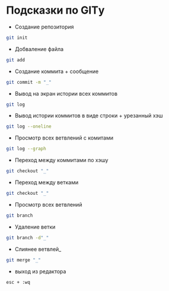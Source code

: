 # Подсказки по GITу
* Создание репозитория 
```sh 
git init
```
* Добваление файла
```sh
git add
```
* Создание коммита + сообщение
```sh
git commit -m "_"
```
* Вывод на экран истории всех коммитов
```sh
git log
```
* Вывод истории коммитов в виде строки + урезанный хэш 
```sh
git log --oneline
```
* Просмотр всех ветвлений с комитами
```sh
git log --graph
```
* Переход между коммитами по хэшу
```sh
git checkout "_"
```
* Переход между ветками
```sh
git checkout "_"
```
* Просмотр всех ветвлений
```sh
git branch
```
* Удаление ветки
```sh
git branch -d"_"
```
* Слиянее ветвлей_
```sh
git merge "_"
```
* выход из редактора 
```sh
esc + :wq
```